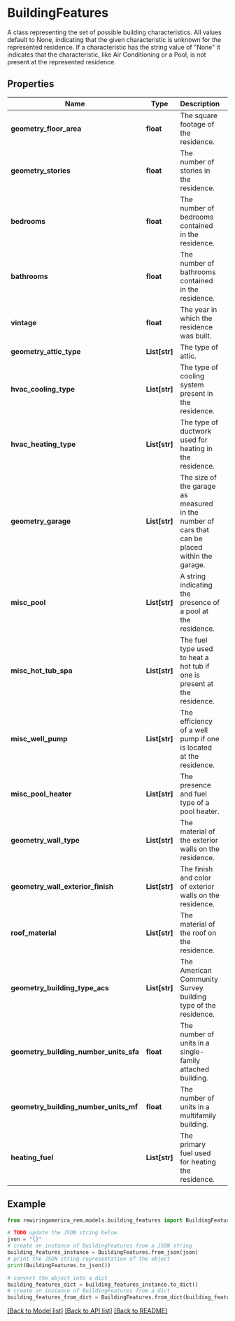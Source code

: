 # BuildingFeatures

A class representing the set of possible building characteristics.  All values default to None, indicating that the given characteristic is unknown for the represented residence. If a characteristic has the string value of \"None\" it indicates that the characteristic, like Air Conditioning or a Pool, is not present at the represented residence.

## Properties

Name | Type | Description | Notes
------------ | ------------- | ------------- | -------------
**geometry_floor_area** | **float** | The square footage of the residence. | [optional] 
**geometry_stories** | **float** | The number of stories in the residence. | [optional] 
**bedrooms** | **float** | The number of bedrooms contained in the residence. | [optional] 
**bathrooms** | **float** | The number of bathrooms contained in the residence. | [optional] 
**vintage** | **float** | The year in which the residence was built. | [optional] 
**geometry_attic_type** | **List[str]** | The type of attic. | [optional] 
**hvac_cooling_type** | **List[str]** | The type of cooling system present in the residence. | [optional] 
**hvac_heating_type** | **List[str]** | The type of ductwork used for heating in the residence. | [optional] 
**geometry_garage** | **List[str]** | The size of the garage as measured in the number of cars         that can be placed within the garage. | [optional] 
**misc_pool** | **List[str]** | A string indicating the presence of a pool at the residence. | [optional] 
**misc_hot_tub_spa** | **List[str]** | The fuel type used to heat a hot tub if one is present         at the residence. | [optional] 
**misc_well_pump** | **List[str]** | The efficiency of a well pump if one is located at the residence. | [optional] 
**misc_pool_heater** | **List[str]** | The presence and fuel type of a pool heater. | [optional] 
**geometry_wall_type** | **List[str]** | The material of the exterior walls on the residence. | [optional] 
**geometry_wall_exterior_finish** | **List[str]** | The finish and color of exterior walls         on the residence. | [optional] 
**roof_material** | **List[str]** | The material of the roof on the residence. | [optional] 
**geometry_building_type_acs** | **List[str]** | The American Community Survey building type         of the residence. | [optional] 
**geometry_building_number_units_sfa** | **float** | The number of units in a single-family attached building. | [optional] 
**geometry_building_number_units_mf** | **float** | The number of units in a multifamily building. | [optional] 
**heating_fuel** | **List[str]** | The primary fuel used for heating the residence. | [optional] 

## Example

```python
from rewiringamerica_rem.models.building_features import BuildingFeatures

# TODO update the JSON string below
json = "{}"
# create an instance of BuildingFeatures from a JSON string
building_features_instance = BuildingFeatures.from_json(json)
# print the JSON string representation of the object
print(BuildingFeatures.to_json())

# convert the object into a dict
building_features_dict = building_features_instance.to_dict()
# create an instance of BuildingFeatures from a dict
building_features_from_dict = BuildingFeatures.from_dict(building_features_dict)
```
[[Back to Model list]](../README.md#documentation-for-models) [[Back to API list]](../README.md#documentation-for-api-endpoints) [[Back to README]](../README.md)


